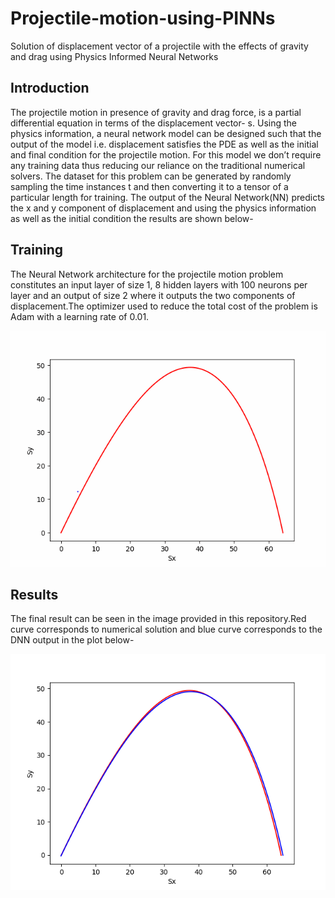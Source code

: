 # Projectile-motion-using-PINNs
Solution of displacement vector of a projectile with the effects of gravity and drag using Physics Informed Neural Networks
## Introduction
The projectile motion in presence of gravity and drag force, is a partial differential equation in terms of the
displacement vector- s. 
Using the physics information, a neural network model can be designed such that the output of the model
i.e. displacement satisfies the PDE as well as the initial and final condition for the projectile motion. For this
model we don’t require any training data thus reducing our reliance on the traditional numerical solvers. The
dataset for this problem can be generated by randomly sampling the time instances t and then converting
it to a tensor of a particular length for training.
The output of the Neural Network(NN) predicts the x and y component of displacement and using the physics information
as well as the initial condition the results are shown below-

## Training
The Neural Network architecture for the projectile motion problem constitutes an input layer of size 1, 8
hidden layers with 100 neurons per layer and an output of size 2 where it outputs the two components of
displacement.The optimizer used to reduce the total cost of the problem is Adam with a learning rate of 0.01.

![](https://github.com/bhriya/Projectile-motion-using-PINNs/blob/main/Projectile%20Motion/Learning.gif)

## Results
The final result can be seen in the image provided in this repository.Red curve corresponds to numerical 
solution and blue curve corresponds to the DNN output in the plot below-

![](https://github.com/bhriya/Projectile-motion-using-PINNs/blob/main/Projectile%20Motion/result.png)

